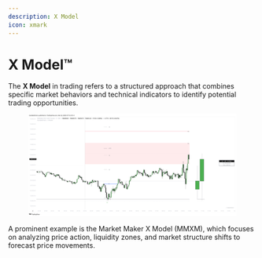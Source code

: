 ```yaml
---
description: X Model
icon: xmark
---
```


# X Model™

The **X Model** in trading refers to a structured approach that combines specific market behaviors and technical indicators to identify potential trading opportunities.&#x20;

<figure><img src="../../.gitbook/assets/docs-x-001.png" alt=""><figcaption></figcaption></figure>

A prominent example is the Market Maker X Model (MMXM), which focuses on analyzing price action, liquidity zones, and market structure shifts to forecast price movements.
